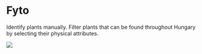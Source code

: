 # Fyto

Identify plants manually. Filter plants that can be found throughout Hungary by selecting their physical attributes.

![](demo.gif)